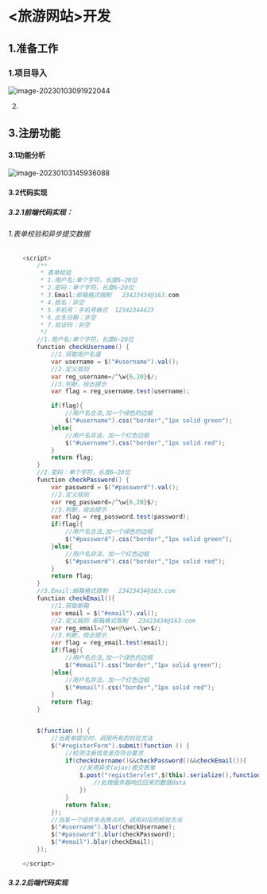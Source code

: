 # <旅游网站>开发

## 1.准备工作

### 1.项目导入

![image-20230103091922044](C:\Users\qx\AppData\Roaming\Typora\typora-user-images\image-20230103091922044.png)

2.

## 3.注册功能

#### 3.1功能分析

![image-20230103145936088](C:\Users\qx\AppData\Roaming\Typora\typora-user-images\image-20230103145936088.png)

#### 3.2代码实现

##### 3.2.1前端代码实现：

###### 1.表单校验和异步提交数据

```java
	<script>
		/**
		 * 表单校验
		 * 1.用户名:单个字符，长度6~20位
		 * 2.密码：单个字符，长度6~20位
		 * 3.Email:邮箱格式限制   23423434@163.com
		 * 4.姓名：非空
		 * 5.手机号：手机号格式  12342344423
		 * 6.出生日期：非空
		 * 7.验证码：非空
		 */
		//1.用户名:单个字符，长度6~20位
		function checkUsername() {
			//1.获取用户名值
			var username = $("#username").val();
			//2.定义规则
			var reg_username=/^\w{6,20}$/;
			//3.判断，给出提示
			var flag = reg_username.test(username);

			if(flag){
				//用户名合法,加一个绿色的边框
				$("#username").css("border","1px solid green");
			}else{
				//用户名非法，加一个红色边框
				$("#username").css("border","1px solid red");
			}
			return flag;
		}
		//2.密码：单个字符，长度6~20位
		function checkPassword() {
			var password = $("#password").val();
			//2.定义规则
			var reg_password=/^\w{6,20}$/;
			//3.判断，给出提示
			var flag = reg_password.test(password);
			if(flag){
				//用户名合法,加一个绿色的边框
				$("#password").css("border","1px solid green");
			}else{
				//用户名非法，加一个红色边框
				$("#password").css("border","1px solid red");
			}
			return flag;
		}
		//3.Email:邮箱格式限制   23423434@163.com
		function checkEmail(){
			//1.获取邮箱
			var email = $("#email").val();
			//2.定义规则 邮箱格式限制   23423434@163.com
			var reg_email=/^\w+@\w+\.\w+$/;
			//3.判断，给出提示
			var flag = reg_email.test(email);
			if(flag){
				//用户名合法,加一个绿色的边框
				$("#email").css("border","1px solid green");
			}else{
				//用户名非法，加一个红色边框
				$("#email").css("border","1px solid red");
			}
			return flag;
		}


		$(function () {
			//当表单提交时，调用所有的校验方法
			$("#registerForm").submit(function () {
				//检测注册信息是否符合要求
				if(checkUsername()&&checkPassword()&&checkEmail()){
					//采用异步(ajax)提交表单
					$.post("registServlet",$(this).serialize(),function (data) {
						//处理服务器响应回来的数据data
					})
				}
				return false;
			});
			//当某一个组件失去焦点时，调用对应的校验方法
			$("#username").blur(checkUsername);
			$("#password").blur(checkPassword);
			$("#email").blur(checkEmail);
		});

	</script>
```

##### 3.2.2后端代码实现

​	



​	